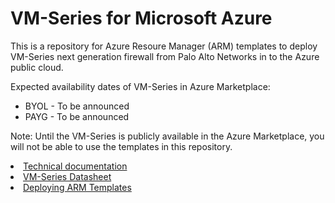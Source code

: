 # VM-Series for Microsoft Azure
This is a repository for Azure Resoure Manager (ARM) templates to deploy VM-Series next generation firewall from Palo Alto Networks in to the Azure public cloud. 

Expected availability dates of VM-Series in Azure Marketplace:
* BYOL - To be announced
* PAYG - To be announced 

Note: Until the VM-Series is publicly available in the Azure Marketplace, you will not be able to use the templates in this repository.

<li><a href="https://www.paloaltonetworks.com/documentation/71/virtualization/virtualization/set-up-the-vm-series-firewall-in-azure">Technical documentation</a>
<li><a href="https://www.paloaltonetworks.com/products/secure-the-network/virtualized-next-generation-firewall/vm-series-for-azure">VM-Series Datasheet</a>
<li><a href="https://azure.microsoft.com/en-us/documentation/articles/resource-group-template-deploy/#deploy-with-azure-cli">Deploying ARM Templates</a>
